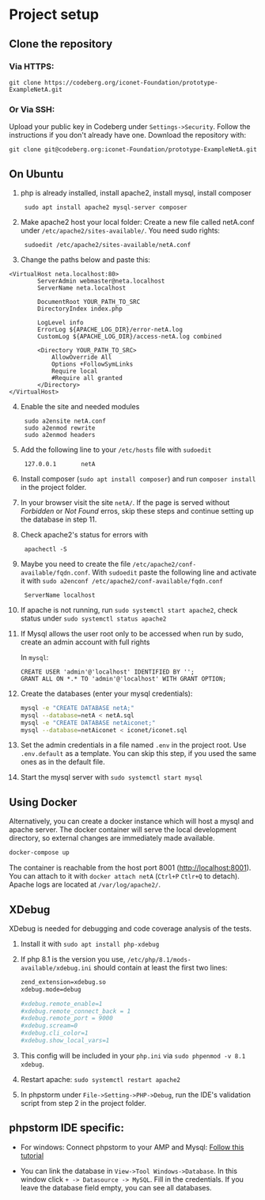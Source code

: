 # Project setup

## Clone the repository

### Via HTTPS:

    git clone https://codeberg.org/iconet-Foundation/prototype-ExampleNetA.git

### Or Via SSH:

Upload your public key in Codeberg under `Settings->Security`. Follow the instructions if you don't already have one.
Download the repository with:

    git clone git@codeberg.org:iconet-Foundation/prototype-ExampleNetA.git

## On Ubuntu

1. php is already installed, install apache2, install mysql, install composer

        sudo apt install apache2 mysql-server composer

2. Make apache2 host your local folder: Create a new file called netA.conf under `/etc/apache2/sites-available/`. You
   need sudo rights:

        sudoedit /etc/apache2/sites-available/netA.conf

3. Change the paths below and paste this:

```apacheconf
<VirtualHost neta.localhost:80>
        ServerAdmin webmaster@neta.localhost
        ServerName neta.localhost

        DocumentRoot YOUR_PATH_TO_SRC
        DirectoryIndex index.php

        LogLevel info
        ErrorLog ${APACHE_LOG_DIR}/error-netA.log
        CustomLog ${APACHE_LOG_DIR}/access-netA.log combined

        <Directory YOUR_PATH_TO_SRC>
            AllowOverride All
            Options +FollowSymLinks
            Require local
            #Require all granted
        </Directory>
</VirtualHost>
```

4. Enable the site and needed modules

        sudo a2ensite netA.conf
        sudo a2enmod rewrite 
        sudo a2enmod headers


5. Add the following line to your `/etc/hosts` file with `sudoedit`

        127.0.0.1       netA

6. Install composer (`sudo apt install composer`) and run `composer install` in the project folder.


7. In your browser visit the site `netA/`. If the page is served without _Forbidden_ or _Not Found_ erros, skip these steps and continue setting up the database in step 11.

8. Check apache2's status for errors with

        apachectl -S


9. Maybe you need to create the file `/etc/apache2/conf-available/fqdn.conf`. With `sudoedit` paste the following line and activate it with `sudo a2enconf /etc/apache2/conf-available/fqdn.conf`

        ServerName localhost


10. If apache is not running, run `sudo systemctl start apache2`, check status under `sudo systemctl status apache2`


11. If Mysql allows the user root only to be accessed when run by sudo, create an admin account with full rights

    In `mysql`:

    ```mysql
    CREATE USER 'admin'@'localhost' IDENTIFIED BY '';
    GRANT ALL ON *.* TO 'admin'@'localhost' WITH GRANT OPTION;
    ```

12. Create the databases (enter your mysql credentials):
    ``` bash
    mysql -e "CREATE DATABASE netA;"
    mysql --database=netA < netA.sql
    mysql -e "CREATE DATABASE netAiconet;"
    mysql --database=netAiconet < iconet/iconet.sql
    ```

13. Set the admin credentials in a file named `.env` in the project root. Use `.env.default` as a template. You can skip
    this step, if you used the same ones as in the default file.



14. Start the mysql server with `sudo systemctl start mysql`

## Using Docker

Alternatively, you can create a docker instance which will host a mysql and apache server.
The docker container will serve the local development directory, so external changes are immediately made available.

```bash
docker-compose up
```

The container is reachable from the host port 8001 ([http://localhost:8001](http://localhost:8001)). You can attach to
it with `docker attach netA` (`Ctrl+P` `Ctlr+Q` to detach). Apache logs are located at `/var/log/apache2/`.


## XDebug

XDebug is needed for debugging and code coverage analysis of the tests.
1. Install it with `sudo apt install php-xdebug`
2. If php 8.1 is the version you use, `/etc/php/8.1/mods-available/xdebug.ini` should contain at least the first two lines:

    ```apache
    zend_extension=xdebug.so
    xdebug.mode=debug

    #xdebug.remote_enable=1
    #xdebug.remote_connect_back = 1
    #xdebug.remote_port = 9000
    #xdebug.scream=0 
    #xdebug.cli_color=1
    #xdebug.show_local_vars=1
    ```

3. This config will be included in your `php.ini` via `sudo phpenmod -v 8.1 xdebug`.
4. Restart apache: `sudo systemctl restart apache2`
5. In phpstorm under `File->Setting->PHP->Debug`, run the IDE's validation script from step 2 in the project folder.






## phpstorm IDE specific:

- For windows: Connect phpstorm to your AMP and
  Mysql: [Follow this tutorial](https://www.jetbrains.com/help/phpstorm/installing-an-amp-package.html)

- You can link the database in `View->Tool Windows->Database`. In this window click `+ -> Datasource -> MySQL`. Fill in the credentials. If you leave the database field empty, you can see all databases.

